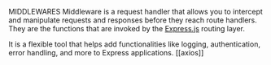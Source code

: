 MIDDLEWARES
Middleware is a request handler that allows you to intercept and manipulate requests and responses before they reach route handlers. They are the functions that are invoked by the [Express.js](https://www.geeksforgeeks.org/express-js/) routing layer.

It is a flexible tool that helps add functionalities like logging, authentication, error handling, and more to Express applications.
[[axios]]
